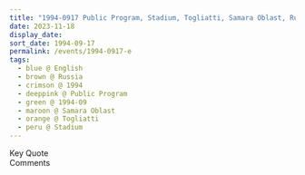 ```yaml
---
title: "1994-0917 Public Program, Stadium, Togliatti, Samara Oblast, Russia"
date: 2023-11-18
display_date: 
sort_date: 1994-09-17
permalink: /events/1994-0917-e
tags:
  - blue @ English
  - brown @ Russia
  - crimson @ 1994
  - deeppink @ Public Program
  - green @ 1994-09
  - maroon @ Samara Oblast
  - orange @ Togliatti
  - peru @ Stadium
---
```


<wave-list>
  <list-title color="green" width="75">Key Quote</list-title>
  <list-item color="BlanchedAlmond"  width="200"></list-item>
  <list-item color="Lavender"></list-item>
  <list-item color="BlanchedAlmond"></list-item>
</wave-list>

<br>

<wave-list>
  <list-title color="green" width="75">Comments</list-title>
  <list-item color="BlanchedAlmond"  width="200"></list-item>
  <list-item color="Lavender"></list-item>
  <list-item color="BlanchedAlmond"></list-item>
</wave-list>